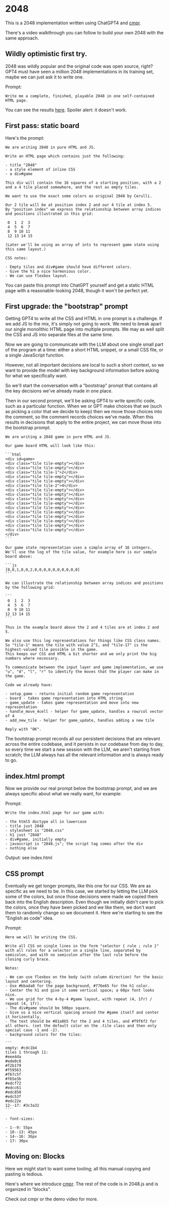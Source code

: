 # 2048

This is a 2048 implementation written using ChatGPT4 and [cmpr](https://github.com/inimino/cmpr).

There's a video walkthrough you can follow to build your own 2048 with the same approach.

## Wildly optimistic first try.

2048 was wildly popular and the original code was open source, right?
GPT4 must have seen a million 2048 implementations in its training set, maybe we can just ask it to write one.

Prompt:

```
Write me a complete, finished, playable 2048 in one self-contained HTML page.
```

You can see the results [here](https://inimino.github.io/2048/oneshot.html).
Spoiler alert: it doesn't work.

## First pass: static board

Here's the prompt:

```
We are writing 2048 in pure HTML and JS.

Write an HTML page which contains just the following:

- title "2048"
- a style element of inline CSS
- a div#game

This div will contain the 16 squares of a starting position, with a 2 and a 4 tile placed somewhere, and the rest as empty tiles.

We want to use the exact some colors as original 2048 by Cerulli.

Our 2 tile will be at position index 2 and our 4 tile at index 5.
By "position index" we express the relationship between array indices and positions illustrated in this grid:

 0  1  2  3
 4  5  6  7
 8  9 10 11
 12 13 14 15

(Later we'll be using an array of ints to represent game state using this same layout.)

CSS notes:

- Empty tiles and div#game should have different colors.
- Give the h1 a nice harmonious color.
- We can use flexbox layout.
```

You can paste this prompt into ChatGPT yourself and get a static HTML page with a reasonable-looking 2048, though it won't be perfect yet.

## First upgrade: the "bootstrap" prompt

Getting GPT4 to write all the CSS and HTML in one prompt is a challenge.
If we add JS to the mix, it's simply not going to work.
We need to break apart our single monolithic HTML page into multiple prompts.
We may as well split the CSS and JS into separate files at the same time.

Now we are going to communicate with the LLM about one single small part of the program at a time: either a short HTML snippet, or a small CSS file, or a single JavaScript function.

However, not all important decisions are local to such a short context, so we want to provide the model with key background information before asking for what we specifically want.

So we'll start the conversation with a "bootstrap" prompt that contains all the key decisions we've already made in one place.

Then in our second prompt, we'll be asking GPT4 to write specific code, such as a particular function.
When we or GPT make choices that we (such as picking a color that we decide to keep) then we move those choices into the comment, so the comment records choices we've made.
When this results in decisions that apply to the entire project, we can move those into the bootstrap prompt.

````
We are writing a 2048 game in pure HTML and JS.

Our game board HTML will look like this:

```html
<div id=game>
<div class="tile tile-empty"></div>
<div class="tile tile-empty"></div>
<div class="tile tile-1">2</div>
<div class="tile tile-empty"></div>
<div class="tile tile-empty"></div>
<div class="tile tile-2">4</div>
<div class="tile tile-empty"></div>
<div class="tile tile-empty"></div>
<div class="tile tile-empty"></div>
<div class="tile tile-empty"></div>
<div class="tile tile-empty"></div>
<div class="tile tile-empty"></div>
<div class="tile tile-empty"></div>
<div class="tile tile-empty"></div>
<div class="tile tile-empty"></div>
<div class="tile tile-empty"></div>
</div>
```

Our game state representation uses a simple array of 16 integers.
We'll use the log of the tile value, for example here is our sample board above:

```js
[0,0,1,0,0,2,0,0,0,0,0,0,0,0,0,0]
```

We can illustrate the relationship between array indices and positions by the following grid:

```
 0  1  2  3
 4  5  6  7
 8  9 10 11
12 13 14 15
```

Thus in the example board above the 2 and 4 tiles are at index 2 and 5.

We also use this log representations for things like CSS class names.
So "tile-1" means the tile with value 2^1, and "tile-17" is the highest-valued tile possible in the game.
This keeps our CSS and HTML a bit shorter and we only print the big numbers where necessary.

To communicate between the input layer and game implementation, we use "u", "d", "l", "r" to identify the moves that the player can make in the game.

Code we already have:

- setup_game - returns initial random game representation
- board - takes game representation into HTML string
- game_update - takes game representation and move into new representation
- handle_move_4cell - helper for game_update, handles a row/col vector of 4
- add_new_tile - helper for game_update, handles adding a new tile

Reply with "OK".
````

The bootstrap prompt records all our persistent decisions that are relevant across the entire codebase, and it persists in our codebase from day to day, so every time we start a new session with the LLM, we aren't starting from scratch; the LLM always has all the relevant information and is always ready to go.

## index.html prompt

Now we provide our real prompt below the bootstrap prompt, and we are always specific about what we really want, for example:

Prompt:

```
Write the index.html page for our game with:

- the html5 doctype all in lowercase
- title just 2048
- stylesheet is "2048.css"
- h1 just "2048"
- div#game, initially empty
- javascript is "2048.js"; the script tag comes after the div
- nothing else
```

Output: see index.html

## CSS prompt

Eventually we get longer prompts, like this one for our CSS.
We are as specific as we need to be.
In this case, we started by letting the LLM pick some of the colors, but once those decisions were made we copied them back into the English description.
Even though we initially didn't care to pick the colors, once they have been picked and we like them, we don't want them to randomly change so we document it.
Here we're starting to see the "English as code" idea.

Prompt:

````
Here we will be writing the CSS.

Write all CSS on single lines in the form "selector { rule ; rule }" with all rules for a selector on a single line, separated by semicolon, and with no semicolon after the last rule before the closing curly brace.

Notes:

- We can use flexbox on the body (with column direction) for the basic layout and centering.
- Use #bbada0 for the page background, #776e65 for the h1 color.
- Center the h1 and give it some vertical space; a 60px font looks nice.
- We use grid for the 4-by-4 #game layout, with repeat (4, 1fr) / repeat (4, 1fr).
- The div#game should be 500px square.
- Give us a nice vertical spacing around the #game itself and center it horizontally.
- The text should be #81a8b5 for the 2 and 4 tiles, and #f9f6f2 for all others. (set the default color on the .tile class and then only special case -1 and -2).
- background colors for the tiles:

```
empty: #cdc1b4
tiles 1 through 11:
#eee4da
#ede0c8
#f2b179
#f59563
#f67c5f
#f65e3b
#edcf72
#edcc61
#edc850
#edc53f
#edc22e
12--17: #3c3a32
```

- font-sizes:

- 1--9: 55px
- 10--13: 45px
- 14--16: 36px
- 17: 30px
````

## Moving on: Blocks

Here we might start to want some tooling; all this manual copying and pasting is tedious.

Here's where we introduce [cmpr](https://github.com/inimino/cmpr).
The rest of the code is in 2048.js and is organized in "blocks".

Check out cmpr or the demo video for more.
